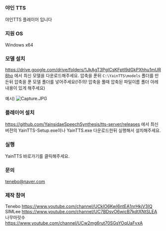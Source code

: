 ### 야인 TTS ###
야인TTS 플레이어 입니다


### 지원 OS ###
Windows x64

### 모델 설치 ###
https://drive.google.com/drive/folders/1JkAgT3PgICsKFptI9dGkPXhhu1mUR8ho 에서 최신 모델을 다운로드해주세요.
압축을 푼뒤
```C:\YainTTS\models``` 폴더를 만든뒤
압축을 푼 모델 폴더를 넣어주세요(!주의! 압축을 풀때 압축된 파일이름 폴더 아레 내용이 있게 해주세요)

예시)
![Capture.JPG](https://raw.githubusercontent.com/YainsidaeSpeechSynthesis/tts-server/master/screenshots/Capture.JPG)

### 플레이어 설치 ###
https://github.com/YainsidaeSpeechSynthesis/tts-server/releases 에서 최신 버전의 YainTTS-Setup.exe이나 YainTTS.exe 다운로드한뒤 실행해서 설치해주세요.

### 실행 ###
YainTTS 바로가기를 클릭해주세요.

### 문의 ###
tenebo@naver.com

### 제작 참여 ###
Tenebo https://www.youtube.com/channel/UCklO6KwI6ntEA1nrHkjV3IQ \
SIMLee https://www.youtube.com/channel/UC7BDsvO6wicB7kdtXNtSLEA \
나무마릿수 https://www.youtube.com/channel/UCw2mg6rut70SGsYOqUaFvxA